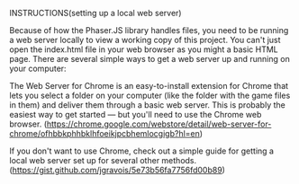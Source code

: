 INSTRUCTIONS(setting up a local web server)

Because of how the Phaser.JS library handles files, you need to be running a web server locally to view a working copy of this project. You can't just open the index.html file in your web browser as you might a basic HTML page. There are several simple ways to get a web server up and running on your computer:

The Web Server for Chrome is an easy-to-install extension for Chrome that lets you select a folder on your computer (like the folder with the game files in them) and deliver them through a basic web server. This is probably the easiest way to get started — but you'll need to use the Chrome web browser.
(https://chrome.google.com/webstore/detail/web-server-for-chrome/ofhbbkphhbklhfoeikjpcbhemlocgigb?hl=en)

If you don't want to use Chrome, check out a simple guide for getting a local web server set up for several other methods.
(https://gist.github.com/jgravois/5e73b56fa7756fd00b89)
